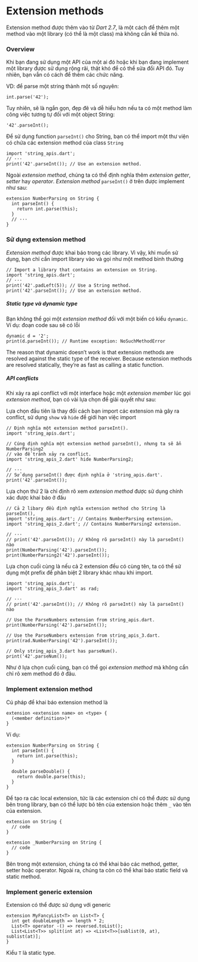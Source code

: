 # Extension methods

Extension method được thêm vào từ *Dart 2.7*, là một cách để thêm một method vào một library (có thể là một class) mà không cần kế thừa nó.

### Overview

Khi bạn đang sử dụng một API của một ai đó hoặc khi bạn đang implement một library được sử dụng rộng rãi, thật khó để có thể sửa đổi API đó. Tuy nhiên, bạn vẫn có cách để thêm các chức năng.

VD: để parse một string thành một số nguyên:
```
int.parse('42');
```

Tuy nhiên, sẽ là ngắn gọn, đẹp đẽ và dễ hiểu hơn nếu ta có một method làm công việc tương tự đối với một object String:
```
'42'.parseInt();
```

Để sử dụng function `parseInt()` cho String, bạn có thể import một thư viện có chứa các extension method của class `String`
```
import 'string_apis.dart';
// ···
print('42'.parseInt()); // Use an extension method.
```

Ngoài *extension method*, chúng ta có thể định nghĩa thêm *extension getter*, *setter* hay *operator*. *Extension method* `parseInt()` ở trên được implement như sau:
```
extension NumberParsing on String {
  int parseInt() {
    return int.parse(this);
  }
  // ···
}
```

### Sử dụng extension method

*Extension method* được khai báo trong các library. Vì vậy, khi muốn sử dụng, bạn chỉ cần import library vào và gọi như một method bình thường
```
// Import a library that contains an extension on String.
import 'string_apis.dart';
// ···
print('42'.padLeft(5)); // Use a String method.
print('42'.parseInt()); // Use an extension method.
```

##### Static type và dynamic type

Bạn không thể gọi một *extension method* đối với một biến có kiểu `dynamic`. Ví dụ: đoạn code sau sẽ có lỗi
```
dynamic d = '2';
print(d.parseInt()); // Runtime exception: NoSuchMethodError
```

The reason that dynamic doesn’t work is that extension methods are resolved against the static type of the receiver. Because extension methods are resolved statically, they’re as fast as calling a static function.

##### API conflicts

Khi xảy ra api conflict với một interface hoặc một *extension member* lúc gọi *extension method*, bạn có vài lựa chọn để giải quyết như sau:

Lựa chọn đầu tiên là thay đổi cách bạn import các extension mà gây ra conflict, sử dụng `show` và `hide` để giới hạn việc import
```
// Định nghĩa một extension method parseInt().
import 'string_apis.dart';

// Cúng định nghĩa một extension method parseInt(), nhưng ta sẽ ẩn NumberParsing2
// vào để tránh xảy ra conflict.
import 'string_apis_2.dart' hide NumberParsing2;

// ···
// Sử dụng parseInt() được định nghĩa ở 'string_apis.dart'.
print('42'.parseInt());
```

Lựa chọn thứ 2 là chỉ định rõ xem *extension method* được sử dụng chính xác được khai báo ở đâu
```
// Cả 2 libary đều định nghĩa extension method cho String là parseInt(),
import 'string_apis.dart'; // Contains NumberParsing extension.
import 'string_apis_2.dart'; // Contains NumberParsing2 extension.

// ···
// print('42'.parseInt()); // Không rõ parseInt() này là parseInt() nào
print(NumberParsing('42').parseInt());
print(NumberParsing2('42').parseInt());
```

Lựa chọn cuối cùng là nếu cả 2 extension đều có cùng tên, ta có thể sử dụng một prefix để phân biệt 2 library khác nhau khi import.
```
import 'string_apis.dart';
import 'string_apis_3.dart' as rad;

// ···
// print('42'.parseInt()); // Không rõ parseInt() này là parseInt() nào

// Use the ParseNumbers extension from string_apis.dart.
print(NumberParsing('42').parseInt());

// Use the ParseNumbers extension from string_apis_3.dart.
print(rad.NumberParsing('42').parseInt());

// Only string_apis_3.dart has parseNum().
print('42'.parseNum());
```

Như ở lựa chọn cuối cùng, bạn có thể gọi *extension method* mà không cần chỉ rõ xem method đó ở đâu.

### Implement extension method

Cú pháp để khai báo extension method là
```
extension <extension name> on <type> {
  (<member definition>)*
}
```

Ví dụ:
```
extension NumberParsing on String {
  int parseInt() {
    return int.parse(this);
  }

  double parseDouble() {
    return double.parse(this);
  }
}
```

Để tạo ra các local extension, tức là các extension chỉ có thể được sử dụng bên trong library, bạn có thể lược bỏ tên của extension hoặc thêm `_` vào tên của extension.
```
extension on String {
  // code
}

extension _NumberParsing on String {
  // code
}
```

Bên trong một extension, chúng ta có thể khai báo các method, getter, setter hoặc operator. Ngoài ra, chúng ta còn có thể khai báo static field và static method.

### Implement generic extension

Extension có thể được sử dụng với generic
```
extension MyFancyList<T> on List<T> {
  int get doubleLength => length * 2;
  List<T> operator -() => reversed.toList();
  List<List<T>> split(int at) => <List<T>>[sublist(0, at), sublist(at)];
}
```

Kiểu `T` là static type.
